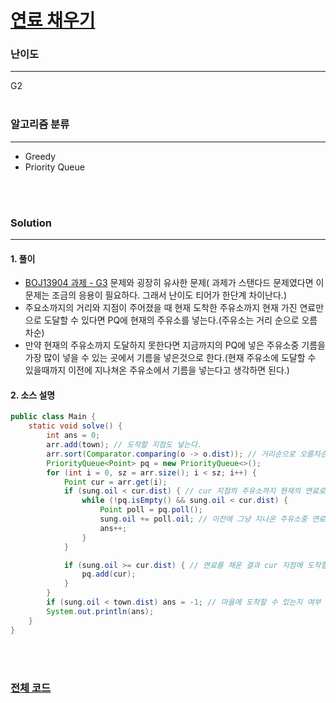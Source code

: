 # [연료 채우기](https://www.acmicpc.net/problem/1826)

### 난이도

***
G2
<br><br>

### 알고리즘 분류

***

* Greedy
* Priority Queue

<br><br>

### Solution

***

#### 1. 풀이

* [BOJ13904 과제 - G3](https://github.com/Jungmin-Seo0527/CodingTest/blob/main/solution/ds/BOJ13904_과제.md) 문제와 굉장히 유사한 문제(
  과제가 스탠다드 문제였다면 이 문제는 조금의 응용이 필요하다. 그래서 난이도 티어가 한단계 차이난다.)
* 주요소까지의 거리와 지점이 주어졌을 때 현재 도착한 주유소까지 현재 가진 연료만으로 도달할 수 있다면 PQ에 현재의 주유소를 넣는다.(주유소는 거리 순으로 오름차순)
* 만약 현재의 주유소까지 도달하지 못한다면 지금까지의 PQ에 넣은 주유소중 기름을 가장 많이 넣을 수 있는 곳에서 기름을 넣은것으로 한다.(현재 주유소에 도달할 수 있을때까지 이전에 지나쳐온 주유소에서 기름을
  넣는다고 생각하면 된다.)

#### 2. 소스 설명

```java
public class Main {
    static void solve() {
        int ans = 0;
        arr.add(town); // 도착할 지점도 넣는다.
        arr.sort(Comparator.comparing(o -> o.dist)); // 거리순으로 오름차순 정렬
        PriorityQueue<Point> pq = new PriorityQueue<>();
        for (int i = 0, sz = arr.size(); i < sz; i++) {
            Point cur = arr.get(i);
            if (sung.oil < cur.dist) { // cur 지점의 주유소까지 현재의 연료로는 도착하지 못할 때
                while (!pq.isEmpty() && sung.oil < cur.dist) {
                    Point poll = pq.poll();
                    sung.oil += poll.oil; // 이전에 그냥 지나온 주유소중 연료를 가장 많이 넣는곳에서 연료를 채운다.
                    ans++;
                }
            }

            if (sung.oil >= cur.dist) { // 연료를 채운 결과 cur 지점에 도착할 수 있으면 cur 지점도 pq에 넣는다.
                pq.add(cur);
            }
        }
        if (sung.oil < town.dist) ans = -1; // 마을에 도착할 수 있는지 여부 확인
        System.out.println(ans);
    }
}
```

<br><br>

### [전체 코드](https://github.com/Jungmin-Seo0527/CodingTest/blob/main/src/greedy/BOJ1826_연료_채우기.java)
